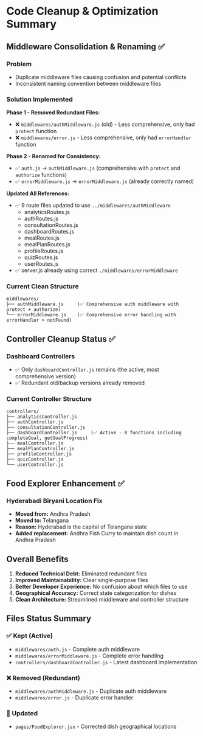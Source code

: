 # Code Cleanup & Optimization Summary

## Middleware Consolidation & Renaming ✅

### Problem
- Duplicate middleware files causing confusion and potential conflicts
- Inconsistent naming convention between middleware files

### Solution Implemented
**Phase 1 - Removed Redundant Files:**
- ❌ `middlewares/authMiddleware.js` (old) - Less comprehensive, only had `protect` function
- ❌ `middlewares/error.js` - Less comprehensive, only had `errorHandler` function

**Phase 2 - Renamed for Consistency:**
- ✅ `auth.js` → `authMiddleware.js` (comprehensive with `protect` and `authorize` functions)
- ✅ `errorMiddleware.js` → `errorMiddleware.js` (already correctly named)

**Updated All References:**
- ✅ 9 route files updated to use `../middlewares/authMiddleware`
  - analyticsRoutes.js
  - authRoutes.js  
  - consultationRoutes.js
  - dashboardRoutes.js
  - mealRoutes.js
  - mealPlanRoutes.js
  - profileRoutes.js
  - quizRoutes.js
  - userRoutes.js
- ✅ server.js already using correct `./middlewares/errorMiddleware`

### Current Clean Structure
```
middlewares/
├── authMiddleware.js     (✅ Comprehensive auth middleware with protect + authorize)
└── errorMiddleware.js    (✅ Comprehensive error handling with errorHandler + notFound)
```

## Controller Cleanup Status ✅

### Dashboard Controllers
- ✅ Only `dashboardController.js` remains (the active, most comprehensive version)
- ✅ Redundant old/backup versions already removed

### Current Controller Structure
```
controllers/
├── analyticsController.js
├── authController.js
├── consultationController.js
├── dashboardController.js     (✅ Active - 8 functions including completeGoal, getGoalProgress)
├── mealController.js
├── mealPlanController.js
├── profileController.js
├── quizController.js
└── userController.js
```

## Food Explorer Enhancement ✅

### Hyderabadi Biryani Location Fix
- **Moved from:** Andhra Pradesh
- **Moved to:** Telangana
- **Reason:** Hyderabad is the capital of Telangana state
- **Added replacement:** Andhra Fish Curry to maintain dish count in Andhra Pradesh

## Overall Benefits

1. **Reduced Technical Debt:** Eliminated redundant files
2. **Improved Maintainability:** Clear single-purpose files
3. **Better Developer Experience:** No confusion about which files to use
4. **Geographical Accuracy:** Correct state categorization for dishes
5. **Clean Architecture:** Streamlined middleware and controller structure

## Files Status Summary

### ✅ Kept (Active)
- `middlewares/auth.js` - Complete auth middleware
- `middlewares/errorMiddleware.js` - Complete error handling
- `controllers/dashboardController.js` - Latest dashboard implementation

### ❌ Removed (Redundant)
- `middlewares/authMiddleware.js` - Duplicate auth middleware
- `middlewares/error.js` - Duplicate error handler

### 📍 Updated
- `pages/FoodExplorer.jsx` - Corrected dish geographical locations
